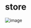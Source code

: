 # store
![image](https://user-images.githubusercontent.com/40804611/185440873-ac61db40-3f3b-40db-8671-e9ab2d4343da.png)
